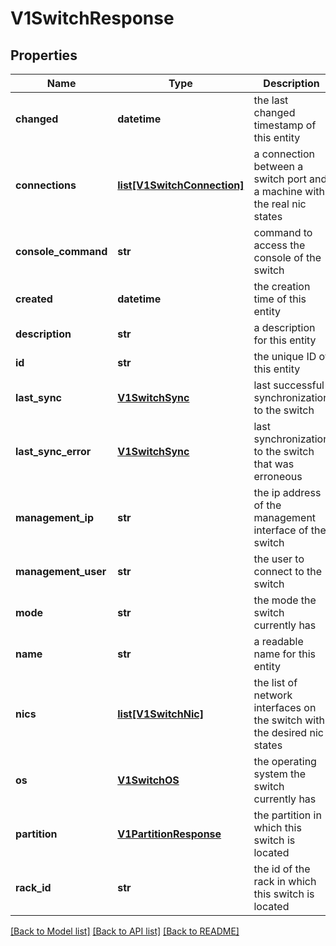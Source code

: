 # V1SwitchResponse

## Properties
Name | Type | Description | Notes
------------ | ------------- | ------------- | -------------
**changed** | **datetime** | the last changed timestamp of this entity | [optional] 
**connections** | [**list[V1SwitchConnection]**](V1SwitchConnection.md) | a connection between a switch port and a machine with the real nic states | 
**console_command** | **str** | command to access the console of the switch | [optional] 
**created** | **datetime** | the creation time of this entity | [optional] 
**description** | **str** | a description for this entity | [optional] 
**id** | **str** | the unique ID of this entity | 
**last_sync** | [**V1SwitchSync**](V1SwitchSync.md) | last successful synchronization to the switch | [optional] 
**last_sync_error** | [**V1SwitchSync**](V1SwitchSync.md) | last synchronization to the switch that was erroneous | [optional] 
**management_ip** | **str** | the ip address of the management interface of the switch | [optional] 
**management_user** | **str** | the user to connect to the switch | [optional] 
**mode** | **str** | the mode the switch currently has | [optional] 
**name** | **str** | a readable name for this entity | [optional] 
**nics** | [**list[V1SwitchNic]**](V1SwitchNic.md) | the list of network interfaces on the switch with the desired nic states | 
**os** | [**V1SwitchOS**](V1SwitchOS.md) | the operating system the switch currently has | [optional] 
**partition** | [**V1PartitionResponse**](V1PartitionResponse.md) | the partition in which this switch is located | 
**rack_id** | **str** | the id of the rack in which this switch is located | 

[[Back to Model list]](../README.md#documentation-for-models) [[Back to API list]](../README.md#documentation-for-api-endpoints) [[Back to README]](../README.md)


